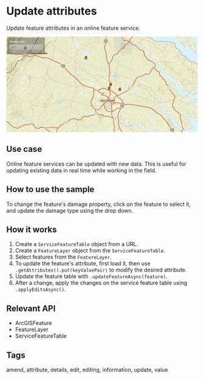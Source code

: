 # Update attributes

Update feature attributes in an online feature service.

![](UpdateAttributes.gif)

## Use case

Online feature services can be updated with new data. This is useful for updating existing data in real time while working in the field.

## How to use the sample

To change the feature's damage property, click on the feature to select it, and update the damage type using the drop down.

## How it works

1. Create a `ServiceFeatureTable` object from a URL.
2. Create a `FeatureLayer` object from the `ServiceFeatureTable`.
3. Select features from the `FeatureLayer`.
4. To update the feature's attribute, first load it, then use `.getAttributes().put(keyValuePair)` to modify the desired attribute.
5. Update the feature table with `.updateFeatureAsync(feature)`.
6. After a change, apply the changes on the service feature table using `.applyEditsAsync()`.

## Relevant API

* ArcGISFeature
* FeatureLayer
* ServiceFeatureTable

## Tags

amend, attribute, details, edit, editing, information, update, value
